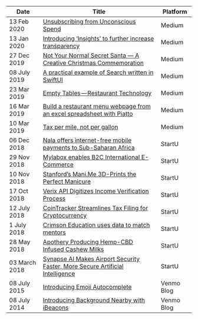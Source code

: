 <!-- Mixpanel --><script src="mixpanel_init_dasmer-com.js"></script><script type="text/javascript">mixpanel.track("Articles - View");</script>
| Date           | Title                 | Platform          |
| -------------- | --------------------- | ------------- |
| 13 Feb 2020 | [Unsubscribing from Unconscious Spend][15] | Medium |
| 13 Jan 2020 | [Introducing ‘Insights’ to further increase transparency][14] | Medium |
| 27 Dec 2019 | [Not Your Normal Secret Santa — A Creative Christmas Commemoration][13] | Medium |
| 08 July 2019 | [A practical example of Search written in SwiftUI][12] | Medium |
| 23 Mar 2019 | [Empty Tables — Restaurant Technology][11] | Medium |
| 16 Mar 2019 | [Build a restaurant menu webpage from an excel spreadsheet with Piatto][10] | Medium |
| 10 Mar 2019 | [Tax per mile, not per gallon][9] | Medium |
| 06 Dec 2018 | [Nala offers internet-free mobile payments to Sub-Saharan Africa][1] | StartU |
| 29 Nov 2018 | [Mylabox enables B2C International E-Commerce][2] | StartU |
| 10 Nov 2018 | [Stanford’s Mani.Me 3D-Prints the Perfect Manicure][3] | StartU |
| 17 Oct 2018 | [Verix API Digitizes Income Verification Process][5] | StartU |
| 12 July 2018 | [CoinTracker Streamlines Tax Filing for Cryptocurrency][4] | StartU |
| 1 July 2018 | [Crimson Education uses data to match mentors][6] | StartU |
| 28 May 2018 | [Apothery Producing Hemp-CBD Infused Cashew Milks][8] | StartU |
| 03 March 2018 | [Synapse AI Makes Airport Security Faster, More Secure Artificial Intelligence][7] | StartU |
| 08 July 2015 | [Introducing Emoji Autocomplete][17] | Venmo Blog |
| 08 July 2014 | [Introducing Background Nearby with iBeacons][16] | Venmo Blog |

[1]: https://thestartu.com/nala-offers-internet-free-mobile-payments-to-sub-saharan-africa/
[2]: https://thestartu.com/mylabox-enables-b2c-international-e-commerce/
[3]: https://thestartu.com/mani-me-3d-prints-the-perfect-manicure/
[4]: https://thestartu.com/cointracker-makes-filing-taxes-on-cryptocurrency-investments-easy/
[5]: https://thestartu.com/verix-api-digitizes-income-verification/
[6]: https://thestartu.com/crimson-education-uses-data-to-personalize-online-mentoring/
[7]: https://thestartu.com/synapse-ai-makes-airport-security-faster-more-secure/
[8]: https://thestartu.com/apothery-producing-hemp-cbd-infused-cashed-milks/
[9]: https://medium.com/@dasmersingh/tax-per-mile-not-per-gallon-b06c5ff07a63
[10]: https://medium.com/@dasmersingh/build-a-restaurant-menu-webpage-from-an-excel-spreadsheet-with-piatto-2baf37ab0dea
[11]: https://medium.com/@dasmer/restaurant-technology-part-1-empty-tables-4dc8d57deb6f
[12]: https://medium.com/@dasmer/a-practical-example-of-search-written-in-swiftui-2892b68999ae
[13]: https://medium.com/@dasmer/not-your-normal-secret-santa-a-creative-christmas-commemoration-36d183b866b1
[14]: https://medium.com/petal/introducing-insights-to-further-increase-transparency-81f4308273d1
[15]: https://medium.com/petal/unsubscribing-from-unconscious-spend-a61e1066088c
[16]: http://blog.venmo.com/engineering/2014/7/8/introducing-background-nearby-with-ibeacons
[17]: http://blog.venmo.com/hf2t3h4x98p5e13z82pl8j66ngcmry/2015/5/14/introducing-emoji-autocomplete
